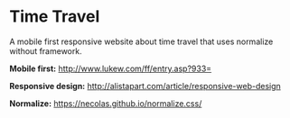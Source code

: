 # Time Travel

A mobile first responsive website about time travel that uses normalize without framework.

**Mobile first:** http://www.lukew.com/ff/entry.asp?933=

**Responsive design:** http://alistapart.com/article/responsive-web-design

**Normalize:** https://necolas.github.io/normalize.css/
